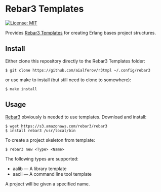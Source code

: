 # Rebar3 Templates

[![License: MIT][MIT badge]][MIT]

Provides [Rebar3 Templates] for creating Erlang bases project structures.

## Install

Either clone this repository directly to the Rebar3 Templates folder:

```
$ git clone https://github.com/aialferov/r3tmpl ~/.config/rebar3
```

or use make to install (but still need to clone to somewhere):

```
$ make install
```

## Usage

[Rebar3] obviously is needed to use templates. Download and install:

```
$ wget https://s3.amazonaws.com/rebar3/rebar3
$ install rebar3 /usr/local/bin
```

To create a project skeleton from template:

```
$ rebar3 new <Type> <Name>
```

The following types are supported:

- aalib — A library template
- aacli — A command line tool template

A project will be given a specified name.

<!-- Links -->
[MIT]: https://opensource.org/licenses/MIT
[Rebar3]: https://www.rebar3.org
[Rebar3 Templates]: https://www.rebar3.org/docs/using-templates

<!-- Badges -->
[MIT badge]: https://img.shields.io/badge/License-MIT-yellow.svg?style=flat-square
